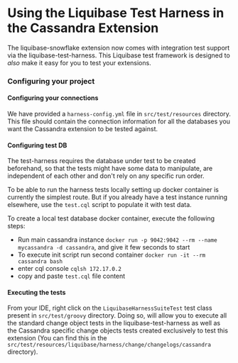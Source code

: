 # Using the Liquibase Test Harness in the Cassandra Extension
The liquibase-snowflake extension now comes with integration test support via the liquibase-test-harness. 
This Liquibase test framework is designed to *also* make it easy for you to test your extensions.

### Configuring your project
 
#### Configuring your connections

We have provided a `harness-config.yml` file in `src/test/resources` directory. 
This file should contain the connection information for all the databases you want the Cassandra extension to be tested against.

#### Configuring test DB
The test-harness requires the database under test to be created beforehand, so that the tests might have some data to manipulate, are independent of each other and don't rely on any specific run order. 

To be able to run the harness tests locally setting up docker container is currently the simplest route. But if you already have a test instance running elsewhere, use the `test.cql` script to populate it with test data. 

To create a local test database docker container, execute the following steps:
- Run main cassandra instance `docker run -p 9042:9042 --rm --name mycassandra -d cassandra`, and give it few seconds to start
- To execute init script run second container `docker run -it --rm cassandra bash`
- enter cql console `cqlsh 172.17.0.2`
- copy and paste `test.cql` file content

#### Executing the tests
From your IDE, right click on the `LiquibaseHarnessSuiteTest` test class present in `src/test/groovy` directory. 
Doing so, will allow you to execute all the standard change object tests in the liquibase-test-harness as well as the
Cassandra specific change objects tests created exclusively to test this extension (You can find this in the 
`src/test/resources/liquibase/harness/change/changelogs/cassandra` directory).
